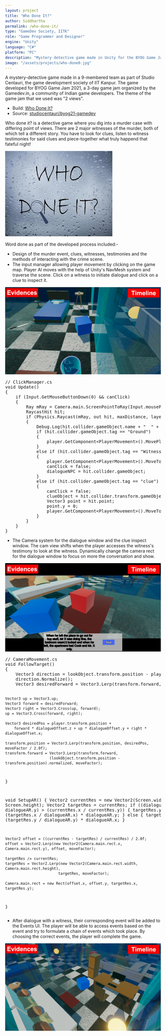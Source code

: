 ```yaml
---
layout: project
title: "Who Done It?"
author: Siddhartha
permalink: /who-done-it/
type: "GameDev Society, IITK"
role: "Game Programmer and Designer"
engine: "Unity"
language: "C#"
platform: "PC"
description: "Mystery detective game made in Unity for the BYOG Game Jam 2021. Oversaw the remote production of the game, developed the dynamic camera system, input manager and designed the narrative beats."
image: "/assets/projects/who-done0.jpg"
---
```


A mystery-detective game made in a 9-membered team as part of Studio Centauri, the game development society of IIT Kanpur. The game developed for BYOG Game Jam 2021, a 3-day game jam organized by the Gamedev.in, a community of Indian game developers. The theme of the game jam that we used was "2 views".

- Build: <a href="https://studiocentauri.itch.io/who-done-it">Who Done It?</a>
- Source: <a href="https://github.com/studiocentauri/byog21-gamedev">studiocentauri/byog21-gamedev</a>

Who done it? is a detective game where you dig into a murder case with differing point of views. There are 2 major witnesses of the murder, both of which tell a different story. You have to look for clues, listen to witness testimonies for said clues and piece-together what truly happend that fateful night!

<img class="article-screenshot" src="/assets/projects/who-done0.jpg" alt=""/>

Word done as part of the developed process included:-
- Design of the murder event, clues, witnesses, testimonies and the methods of interacting with the crime scene.
- The input manager allowing player movement by clicking on the game map. Player AI moves with the help of Unity's NavMesh system and traverse the scene. Click on a witness to initiate dialogue and click on a clue to inspect it.

<img class="article-screenshot" src="/assets/projects/who-done3.png" alt=""/>

<div class="code-container">
<pre class="code-block">
// ClickManager.cs
void Update()
{
    if (Input.GetMouseButtonDown(0) && canClick)
    {
        Ray mRay = Camera.main.ScreenPointToRay(Input.mousePosition);
        RaycastHit hit;
        if (Physics.Raycast(mRay, out hit, maxDistance, layerMask))
        {
            Debug.Log(hit.collider.gameObject.name + "  " + hit.point);
            if (hit.collider.gameObject.tag == "Ground")
            {
                player.GetComponent&lt;PlayerMovement&gt;().MovePlayer(hit.point);
            }
            else if (hit.collider.gameObject.tag == "Witness")
            {
                player.GetComponent&lt;PlayerMovement&gt;().MoveToTarget(hit.point);
                canClick = false;
                dialogueNPC = hit.collider.gameObject;
            }
            else if (hit.collider.gameObject.tag == "clue")
            {
                canClick = false;
                clueObject = hit.collider.transform.gameObject;
                Vector3 point = hit.point;
                point.y = 0;
                player.GetComponent&lt;PlayerMovement&gt;().MoveToTarget(point, true);
            }
        }
    }
}
</pre>
</div>

- The Camera system for the dialogue window and the clue inspect window. The cam view shifts when the player accesses the witness's testimony to look at the witness. Dynamically change the camera rect for the dialogue window to focus on more the conversation and show.

<img class="article-screenshot" src="/assets/projects/who-done1.png" alt=""/>

<div class="code-container">
<pre class="code-block">
// CameraMovement.cs
void FollowTarget()
{
    Vector3 direction = lookObject.transform.position - player.transform.position;
    direction.Normalize();
    Vector3 desiredForward = Vector3.Lerp(transform.forward, direction, moveFactor);

    Vector3 up = Vector3.up;
    Vector3 forward = desiredForward;
    Vector3 right = Vector3.Cross(up, forward);
    up = Vector3.Cross(forward, right);

    Vector3 desiredPos = player.transform.position +
        forward * dialogueOffset.z + up * dialogueOffset.y + right * dialogueOffset.x;

    transform.position = Vector3.Lerp(transform.position, desiredPos, moveFactor / 2.0f);
    transform.forward = Vector3.Lerp(transform.forward, 
                        (lookObject.transform.position - transform.position).normalized, moveFactor);
}

void SetupAR()
{
    Vector2 currentRes = new Vector2(Screen.width, Screen.height);
    Vector2 targetRes = currentRes;
    if ((dialogueAR.x / dialogueAR.y) > (currentRes.x / currentRes.y))
    {
        targetRes.y = (targetRes.x / dialogueAR.x) * dialogueAR.y;
    }
    else
    {
        targetRes.x = (targetRes.y / dialogueAR.y) * dialogueAR.x;
    }

    Vector2 offset = ((currentRes - targetRes) / currentRes) / 2.0f;
    offset = Vector2.Lerp(new Vector2(Camera.main.rect.x, Camera.main.rect.y), offset, moveFactor);

    targetRes /= currentRes;
    targetRes = Vector2.Lerp(new Vector2(Camera.main.rect.width, Camera.main.rect.height), 
                            targetRes, moveFactor);

    Camera.main.rect = new Rect(offset.x, offset.y, targetRes.x, targetRes.y);
}
</pre>
</div>

- After dialogue with a witness, their corresponding event will be added to the Events UI. The player will be able to access events based on the event and try to formulate a chain of events which took place. By choosing the correct events, the player will complete the game.

<img class="article-screenshot" src="/assets/projects/who-done2.png" alt=""/>

